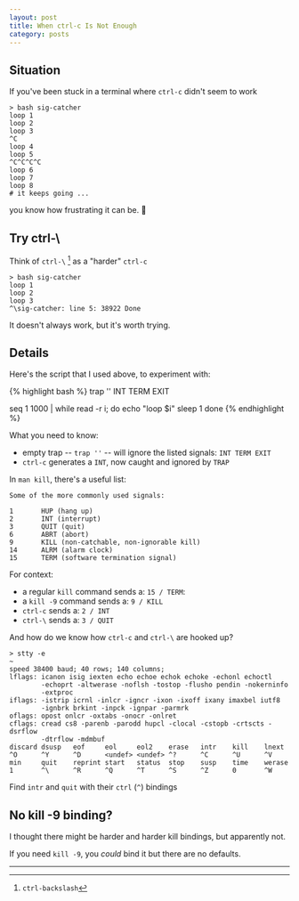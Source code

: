 ```yaml
---
layout: post
title: When ctrl-c Is Not Enough
category: posts
---
```

## Situation

If you've been stuck in a terminal where `ctrl-c` didn't seem to work

```text
> bash sig-catcher
loop 1
loop 2
loop 3
^C
loop 4
loop 5
^C^C^C^C
loop 6
loop 7
loop 8
# it keeps going ...
```

you know how frustrating it can be. 🤬

## Try ctrl-\

Think of `ctrl-\` [^1] as a "harder" `ctrl-c`

```text
> bash sig-catcher
loop 1
loop 2
loop 3
^\sig-catcher: line 5: 38922 Done
```

It doesn't always work, but it's worth trying.

## Details

Here's the script that I used above, to experiment with:

{% highlight bash %}
trap '' INT TERM EXIT

seq 1 1000 | while read -r i; do
  echo "loop $i"
  sleep 1
done
{% endhighlight %}

What you need to know:

- empty trap -- `trap ''` -- will ignore the listed signals: `INT TERM EXIT`
- `ctrl-c` generates a `INT`, now caught and ignored by `TRAP`

In `man kill`, there's a useful list:

```text
Some of the more commonly used signals:

1       HUP (hang up)
2       INT (interrupt)
3       QUIT (quit)
6       ABRT (abort)
9       KILL (non-catchable, non-ignorable kill)
14      ALRM (alarm clock)
15      TERM (software termination signal)
```

For context:
- a regular `kill` command sends a: `15 / TERM`:
- a `kill -9` command sends a: `9 / KILL`
- `ctrl-c` sends a: `2 / INT`
- `ctrl-\` sends a: `3 / QUIT`

And how do we know how `ctrl-c` and `ctrl-\` are hooked up?

```text
> stty -e                                                                                                                           ~
speed 38400 baud; 40 rows; 140 columns;
lflags: icanon isig iexten echo echoe echok echoke -echonl echoctl
        -echoprt -altwerase -noflsh -tostop -flusho pendin -nokerninfo
        -extproc
iflags: -istrip icrnl -inlcr -igncr -ixon -ixoff ixany imaxbel iutf8
        -ignbrk brkint -inpck -ignpar -parmrk
oflags: opost onlcr -oxtabs -onocr -onlret
cflags: cread cs8 -parenb -parodd hupcl -clocal -cstopb -crtscts -dsrflow
        -dtrflow -mdmbuf
discard dsusp   eof     eol     eol2    erase   intr    kill    lnext
^O      ^Y      ^D      <undef> <undef> ^?      ^C      ^U      ^V
min     quit    reprint start   status  stop    susp    time    werase
1       ^\      ^R      ^Q      ^T      ^S      ^Z      0       ^W
```

Find `intr` and `quit` with their `ctrl` (`^`) bindings

## No kill -9 binding?

I thought there might be harder and harder kill bindings, but apparently not.

If you need `kill -9`, you _could_ bind it but there are no defaults.

-------------------------------------------------

[^1]: `ctrl-backslash`

